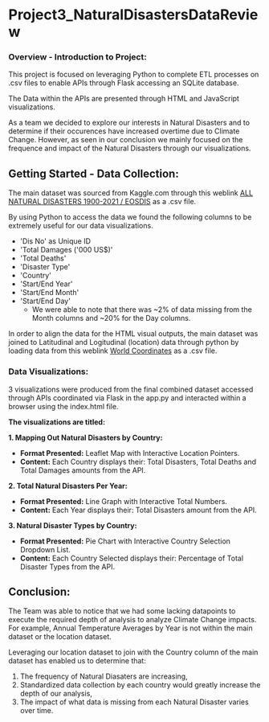 # Project3_NaturalDisastersDataReview

### Overview - Introduction to Project:
This project is focused on leveraging Python to complete ETL processes on .csv files to enable APIs through Flask accessing an SQLite database.

The Data within the APIs are presented through HTML and JavaScript visualizations.

As a team we decided to explore our interests in Natural Disasters and to determine if their occurences have increased overtime due to Climate Change. However, as seen in our conclusion we mainly focused on the frequence and impact of the Natural Disasters through our visualizations.

## Getting Started - Data Collection:
The main dataset was sourced from Kaggle.com through this weblink [ALL NATURAL DISASTERS 1900-2021 / EOSDIS](https://www.kaggle.com/datasets/brsdincer/all-natural-disasters-19002021-eosdis "ALL NATURAL DISASTERS 1900-2021 / EOSDIS") as a .csv file.

By using Python to access the data we found the following columns to be extremely useful for our data visualizations.
*  'Dis No' as Unique ID
*  'Total Damages ('000 US$)'
*  'Total Deaths'
*  'Disaster Type'
*  'Country'
*  'Start/End Year'
*  'Start/End Month'
*  'Start/End Day'
    * We were able to note that there was ~2% of data missing from the Month columns and ~20% for the Day columns.

In order to align the data for the HTML visual outputs, the main dataset was joined to Latitudinal and Logitudinal (location) data through python by loading data from this weblink [World Coordinates](https://www.kaggle.com/datasets/parulpandey/world-coordinates "World Coordinates") as a .csv file.

### Data Visualizations:
3 visualizations were produced from the final combined dataset accessed through APIs coordinated via Flask in the app.py and interacted within a browser using the index.html file.

**The visualizations are titled:**

**1. Mapping Out Natural Disasters by Country:**
   * __Format Presented:__ Leaflet Map with Interactive Location Pointers.
   * __Content:__ Each Country displays their: Total Disasters, Total Deaths and Total Damages amounts from the API.

**2. Total Natural Disasters Per Year:**
   * __Format Presented:__ Line Graph with Interactive Total Numbers.
   * __Content:__ Each Year displays their: Total Disasters amount from the API.

**3. Natural Disaster Types by Country:**
   * __Format Presented:__ Pie Chart with Interactive Country Selection Dropdown List.
   * __Content:__ Each Country Selected displays their: Percentage of Total Disaster Types from the API.

## Conclusion:
The Team was able to notice that we had some lacking datapoints to execute the required depth of analysis to analyze Climate Change impacts. For example, Annual Temperature Averages by Year is not within the main dataset or the location dataset.

Leveraging our location dataset to join with the Country column of the main dataset has enabled us to determine that:
1. The frequency of Natural Diasaters are increasing,
2. Standardized data collection by each country would greatly increase the depth of our analysis,
3. The impact of what data is missing from each Natural Disaster varies over time.

